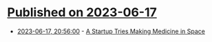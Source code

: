 # [Published on 2023-06-17](index.md)

* [2023-06-17, 20:56:00](https://science.slashdot.org/story/23/06/17/2053258/a-startup-tries-making-medicine-in-space?utm_source=rss1.0mainlinkanon&utm_medium=feed) - [A Startup Tries Making Medicine in Space](https://science.slashdot.org/story/23/06/17/2053258/a-startup-tries-making-medicine-in-space?utm_source=rss1.0mainlinkanon&utm_medium=feed)
